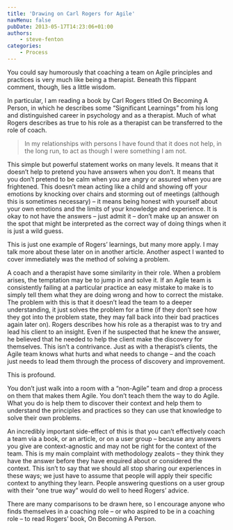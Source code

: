 ```yaml
---
title: 'Drawing on Carl Rogers for Agile'
navMenu: false
pubDate: 2013-05-17T14:23:06+01:00
authors:
    - steve-fenton
categories:
    - Process
---
```


You could say humorously that coaching a team on Agile principles and practices is very much like being a therapist. Beneath this flippant comment, though, lies a little wisdom.

In particular, I am reading a book by Carl Rogers titled On Becoming A Person, in which he describes some “Significant Learnings” from his long and distinguished career in psychology and as a therapist. Much of what Rogers describes as true to his role as a therapist can be transferred to the role of coach.

> In my relationships with persons I have found that it does not help, in the long run, to act as though I were something I am not.

This simple but powerful statement works on many levels. It means that it doesn’t help to pretend you have answers when you don’t. It means that you don’t pretend to be calm when you are angry or assured when you are frightened. This doesn’t mean acting like a child and showing off your emotions by knocking over chairs and storming out of meetings (although this is sometimes necessary) – it means being honest with yourself about your own emotions and the limits of your knowledge and experience. It is okay to not have the answers – just admit it – don’t make up an answer on the spot that might be interpreted as the correct way of doing things when it is just a wild guess.

This is just one example of Rogers’ learnings, but many more apply. I may talk more about these later on in another article. Another aspect I wanted to cover immediately was the method of solving a problem.

A coach and a therapist have some similarity in their role. When a problem arises, the temptation may be to jump in and solve it. If an Agile team is consistently failing at a particular practice an easy mistake to make is to simply tell them what they are doing wrong and how to correct the mistake. The problem with this is that it doesn’t lead the team to a deeper understanding, it just solves the problem for a time (if they don’t see how they got into the problem state, they may fall back into their bad practices again later on). Rogers describes how his role as a therapist was to try and lead his client to an insight. Even if he suspected that he knew the answer, he believed that he needed to help the client make the discovery for themselves. This isn’t a contrivance. Just as with a therapist’s clients, the Agile team knows what hurts and what needs to change – and the coach just needs to lead them through the process of discovery and improvement.

This is profound.

You don’t just walk into a room with a “non-Agile” team and drop a process on them that makes them Agile. You don’t teach them the way to do Agile. What you do is help them to discover their context and help them to understand the principles and practices so they can use that knowledge to solve their own problems.

An incredibly important side-effect of this is that you can’t effectively coach a team via a book, or an article, or on a user group – because any answers you give are context-agnostic and may not be right for the context of the team. This is my main complaint with methodology zealots – they think they have the answer before they have enquired about or considered the context. This isn’t to say that we should all stop sharing our experiences in these ways; we just have to assume that people will apply their specific context to anything they learn. People answering questions on a user group with their “one true way” would do well to heed Rogers’ advice.

There are many comparisons to be drawn here, so I encourage anyone who finds themselves in a coaching role – or who aspired to be in a coaching role – to read Rogers’ book, On Becoming A Person.